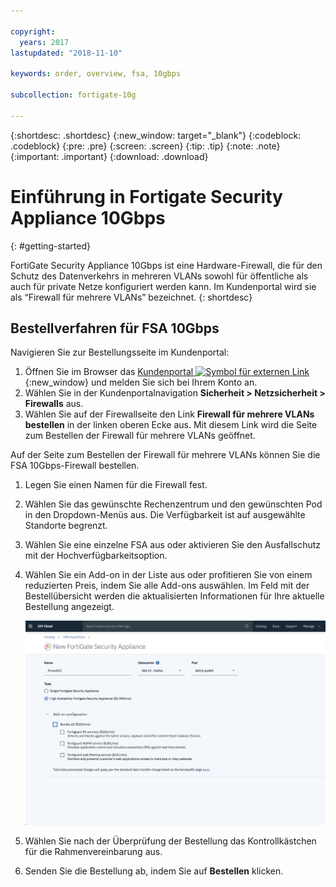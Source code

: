 ```yaml
---

copyright:
  years: 2017
lastupdated: "2018-11-10"

keywords: order, overview, fsa, 10gbps

subcollection: fortigate-10g

---
```


{:shortdesc: .shortdesc}
{:new_window: target="_blank"}
{:codeblock: .codeblock}
{:pre: .pre}
{:screen: .screen}
{:tip: .tip}
{:note: .note}
{:important: .important}
{:download: .download}

# Einführung in Fortigate Security Appliance 10Gbps
{: #getting-started}

FortiGate Security Appliance 10Gbps ist eine Hardware-Firewall, die für den Schutz des Datenverkehrs in mehreren VLANs sowohl für öffentliche als auch für private Netze konfiguriert werden kann. Im Kundenportal wird sie als “Firewall für mehrere VLANs” bezeichnet.
{: shortdesc}

## Bestellverfahren für FSA 10Gbps

Navigieren Sie zur Bestellungsseite im Kundenportal:

1. Öffnen Sie im Browser das [Kundenportal ![Symbol für externen Link](../../icons/launch-glyph.svg "Symbol für externen Link")](https://control.softlayer.com/){:new_window} und melden Sie sich bei Ihrem Konto an.
2. Wählen Sie in der Kundenportalnavigation **Sicherheit > Netzsicherheit > Firewalls** aus.
3. Wählen Sie auf der Firewallseite den Link **Firewall für mehrere VLANs bestellen** in der linken oberen Ecke aus. Mit diesem Link wird die Seite zum Bestellen der Firewall für mehrere VLANs geöffnet.

Auf der Seite zum Bestellen der Firewall für mehrere VLANs können Sie die FSA 10Gbps-Firewall bestellen.

1. Legen Sie einen Namen für die Firewall fest.
2. Wählen Sie das gewünschte Rechenzentrum und den gewünschten Pod in den Dropdown-Menüs aus. Die Verfügbarkeit ist auf ausgewählte Standorte begrenzt.
3. Wählen Sie eine einzelne FSA aus oder aktivieren Sie den Ausfallschutz mit der Hochverfügbarkeitsoption.
4. Wählen Sie ein Add-on in der Liste aus oder profitieren Sie von einem reduzierten Preis, indem Sie alle Add-ons auswählen. Im Feld mit der Bestellübersicht werden die aktualisierten Informationen für Ihre aktuelle Bestellung angezeigt.

	<img src="images/ordering.png" alt="Grafik" style="width: 600px;"/>

5. Wählen Sie nach der Überprüfung der Bestellung das Kontrollkästchen für die Rahmenvereinbarung aus.
6. Senden Sie die Bestellung ab, indem Sie auf **Bestellen** klicken.
